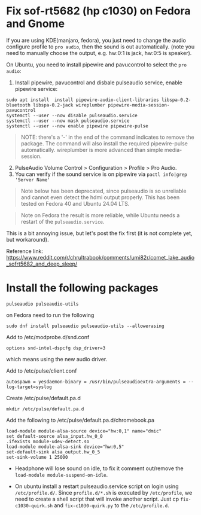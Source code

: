 # Fix sof-rt5682 (hp c1030) on Fedora and Gnome

If you are using KDE(manjaro, fedora), you just need to change the audio configure profile to `pro audio`, then the sound is out automatically. (note you need to manually choose the output, e.g. hw:0:1 is jack, hw:0:5 is speaker).

On Ubuntu, you need to install pipewire and pavucontrol to select the `pro audio`:
1. Install pipewire, pavucontrol and disbale pulseaudio service, enable pipewire service:
``` 
sudo apt install  install pipewire-audio-client-libraries libspa-0.2-bluetooth libspa-0.2-jack wireplumber pipewire-media-session- pavucontrol
systemctl --user --now disable pulseaudio.service
systemctl --user --now mask pulseaudio.service
systemctl --user --now enable pipewire pipewire-pulse
```
> NOTE: there's a '-' in the end of the command indicates to remove the package. The command will also install the required pipewire-pulse automatically. wireplumber is more advanced than simple media-session.
2. PulseAudio Volume Control > Configuration > Profile > Pro Audio.
3. You can verify if the sound service is on pipewire via `pactl info|grep 'Server Name'`



> Note below has been deprecated, since pulseaudio is so unreliable and cannot even detect the hdmi output properly. 
This has been tested on Fedora 40 and Ubuntu 24.04 LTS.

> Note on Fedora the result is more reliable, while Ubuntu needs a restart of the `pulseaudio.service`.

This is a bit annoying issue, but let's post the fix first (it is not complete yet, but workaround).

Reference link: https://www.reddit.com/r/chrultrabook/comments/umi82r/comet_lake_audio_sofrt5682_and_deep_sleep/

# Install the following packages
```
pulseaudio pulseaudio-utils
```
on Fedora need to run the following
```
sudo dnf install pulseaudio pulseaudio-utils --allowerasing
```
Add to /etc/modprobe.d/snd.conf
```
options snd-intel-dspcfg dsp_driver=3
```
which means using the new audio driver.

Add to /etc/pulse/client.conf
```
autospawn = yesdaemon-binary = /usr/bin/pulseaudioextra-arguments = --log-target=syslog
```
 Create /etc/pulse/default.pa.d
```
mkdir /etc/pulse/default.pa.d
```
Add the following to /etc/pulse/default.pa.d/chromebook.pa
```
load-module module-alsa-source device="hw:0,1" name="dmic"
set default-source alsa_input.hw_0_0
.ifexists module-udev-detect.so
load-module module-alsa-sink device="hw:0,5"
set-default-sink alsa_output.hw_0_5
set-sink-volume 1 25000
```

- Headphone will lose sound on idle, to fix it comment out/remove the `load-module module-suspend-on-idle`. 

- On ubuntu install a restart pulseaudio.service script on login using `/etc/profile.d/`. Since `profile.d/*.sh` is executed by `/etc/profile`, we need to create a shell script that will invoke another script. Just cp `fix-c1030-quirk.sh` and `fix-c1030-quirk.py` to the `/etc/profile.d`.